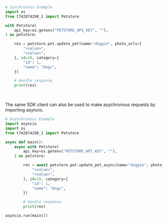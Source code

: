 <!-- Start SDK Example Usage [usage] -->
```python
# Synchronous Example
import os
from t742874298_1 import Petstore

with Petstore(
    api_key=os.getenv("PETSTORE_API_KEY", ""),
) as petstore:

    res = petstore.pet.update_pet(name="doggie", photo_urls=[
        "<value>",
        "<value>",
    ], id=10, category={
        "id": 1,
        "name": "Dogs",
    })

    # Handle response
    print(res)
```

</br>

The same SDK client can also be used to make asychronous requests by importing asyncio.
```python
# Asynchronous Example
import asyncio
import os
from t742874298_1 import Petstore

async def main():
    async with Petstore(
        api_key=os.getenv("PETSTORE_API_KEY", ""),
    ) as petstore:

        res = await petstore.pet.update_pet_async(name="doggie", photo_urls=[
            "<value>",
            "<value>",
        ], id=10, category={
            "id": 1,
            "name": "Dogs",
        })

        # Handle response
        print(res)

asyncio.run(main())
```
<!-- End SDK Example Usage [usage] -->